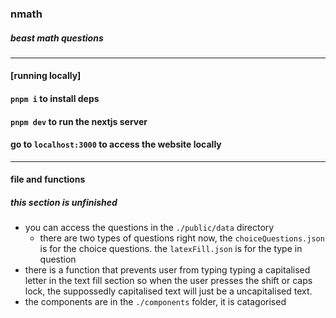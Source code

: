 ### nmath
##### beast math questions
---

#### **[running locally]**

#### `pnpm i` to install deps

#### `pnpm dev` to run the nextjs server

#### go to `localhost:3000` to access the website locally

---

#### **file and functions**
##### this section is unfinished

- you can access the questions in the `./public/data` directory
    - there are two types of questions right now, the `choiceQuestions.json` is for the choice questions. the `latexFill.json` is for the type in question
- there is a function that prevents user from typing typing a capitalised letter in the text fill section so when the user presses the shift or caps lock, the suppossedly capitalised text will just be a uncapitalised text.
- the components are in the `./components` folder, it is catagorised